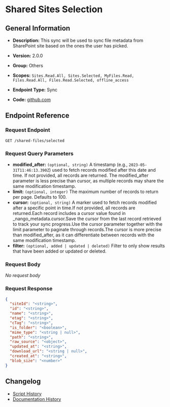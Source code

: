 <!-- BEGIN GENERATED CONTENT -->
# Shared Sites Selection

## General Information

- **Description:** This sync will be used to sync file metadata from SharePoint site based on the ones the user has picked.

- **Version:** 2.0.0
- **Group:** Others
- **Scopes:** `Sites.Read.All, Sites.Selected, MyFiles.Read, Files.Read.All, Files.Read.Selected, offline_access`
- **Endpoint Type:** Sync
- **Code:** [github.com](https://github.com/NangoHQ/integration-templates/tree/main/integrations/sharepoint-online/syncs/shared-sites-selection.ts)


## Endpoint Reference

### Request Endpoint

`GET /shared-files/selected`

### Request Query Parameters

- **modified_after:** `(optional, string)` A timestamp (e.g., `2023-05-31T11:46:13.390Z`) used to fetch records modified after this date and time. If not provided, all records are returned. The modified_after parameter is less precise than cursor, as multiple records may share the same modification timestamp.
- **limit:** `(optional, integer)` The maximum number of records to return per page. Defaults to 100.
- **cursor:** `(optional, string)` A marker used to fetch records modified after a specific point in time.If not provided, all records are returned.Each record includes a cursor value found in _nango_metadata.cursor.Save the cursor from the last record retrieved to track your sync progress.Use the cursor parameter together with the limit parameter to paginate through records.The cursor is more precise than modified_after, as it can differentiate between records with the same modification timestamp.
- **filter:** `(optional, added | updated | deleted)` Filter to only show results that have been added or updated or deleted.

### Request Body

_No request body_

### Request Response

```json
{
  "siteId": "<string>",
  "id": "<string>",
  "name": "<string>",
  "etag": "<string>",
  "cTag": "<string>",
  "is_folder": "<boolean>",
  "mime_type": "<string | null>",
  "path": "<string>",
  "raw_source": "<object>",
  "updated_at": "<string>",
  "download_url": "<string | null>",
  "created_at": "<string>",
  "blob_size": "<number>"
}
```

## Changelog

- [Script History](https://github.com/NangoHQ/integration-templates/commits/main/integrations/sharepoint-online/syncs/shared-sites-selection.ts)
- [Documentation History](https://github.com/NangoHQ/integration-templates/commits/main/integrations/sharepoint-online/syncs/shared-sites-selection.md)

<!-- END  GENERATED CONTENT -->

